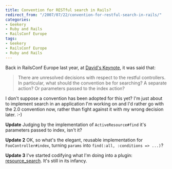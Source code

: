 ```yaml
---
title: Convention for RESTful search in Rails?
redirect_from: "/2007/07/22/convention-for-restful-search-in-rails/"
categories:
- Geekery
- Ruby and Rails
- RailsConf Europe
tags:
- Geekery
- RailsConf Europe
- Ruby and Rails
---
```

Back in RailsConf Europe last year, at [David's Keynote](http://woss.name/2006/09/30/railsconf-europe-2006-first-plenary-dhh/), it was said that:

> There are unresolved decisions with respect to the restful controllers. In particular, what should the convention be for searching? A separate action? Or parameters passed to the index action?

I don't suppose a convention has been adopted for this yet?  I'm just about to implement search in an application I'm working on and I'd rather go with the 2.0 convention now, rather than fight against it with my wrong decision later. :-)

**Update** Judging by the implementation of `ActiveResource#find` it's parameters passed to index, isn't it?

**Update 2** OK, so what's the elegant, reusable implementation for `FooController#index`, turning `params` into `find(:all, :conditions => ...)`?

**Update 3** I've started codifying what I'm doing into a plugin: [resource_search](http://svn.rubaidh.com/plugins/trunk/resource_search). It's still in its infancy.

